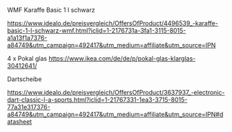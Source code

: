 WMF Karaffe Basic 1 l schwarz

https://www.idealo.de/preisvergleich/OffersOfProduct/4496539_-karaffe-basic-1-l-schwarz-wmf.html?iclid=1-2176731a-3fa1-3115-8015-a1a13f1a7376-a84749&utm_campaign=492417&utm_medium=affiliate&utm_source=IPN

4 x Pokal glas 
https://www.ikea.com/de/de/p/pokal-glas-klarglas-30412641/

Dartscheibe 

https://www.idealo.de/preisvergleich/OffersOfProduct/3637937_-electronic-dart-classic-l-a-sports.html?iclid=1-21767331-1ea3-3715-8015-77a31e317376-a84749&utm_campaign=492417&utm_medium=affiliate&utm_source=IPN#datasheet

